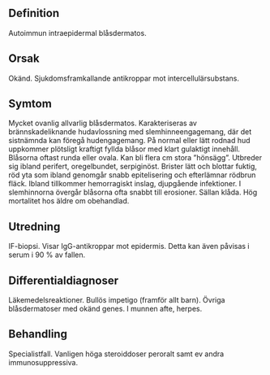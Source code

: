 ## Definition

Autoimmun intraepidermal blåsdermatos.

## Orsak

Okänd. Sjukdomsframkallande antikroppar mot intercellulärsubstans.

## Symtom

Mycket ovanlig allvarlig blåsdermatos. Karakteriseras av brännskadeliknande hudavlossning med slemhinneengagemang, där det sistnämnda kan föregå hudengagemang. På normal eller lätt rodnad hud uppkommer plötsligt kraftigt fyllda blåsor med klart gulaktigt innehåll. Blåsorna oftast runda eller ovala. Kan bli flera cm stora ”hönsägg”. Utbreder sig ibland perifert, oregelbundet, serpiginöst. Brister lätt och blottar fuktig, röd yta som ibland genomgår snabb epitelisering och efterlämnar rödbrun fläck. Ibland tillkommer hemorragiskt inslag, djupgående infektioner. I slemhinnorna övergår blåsorna ofta snabbt till erosioner. Sällan klåda. Hög mortalitet hos äldre om obehandlad.

## Utredning

IF-biopsi. Visar IgG-antikroppar mot epidermis. Detta kan även påvisas i serum i 90 % av fallen.

## Differentialdiagnoser

Läkemedelsreaktioner. Bullös impetigo (framför allt barn). Övriga blåsdermatoser med okänd genes. I munnen afte, herpes.

## Behandling

Specialistfall. Vanligen höga steroiddoser peroralt samt ev andra immunosuppressiva.


